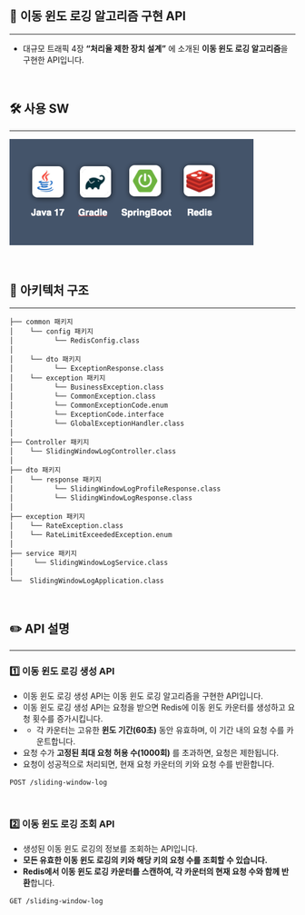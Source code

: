 ## 📖 이동 윈도 로깅 알고리즘 구현 API

---

- 대규모 트래픽 4장 **“처리율 제한 장치 설계”** 에 소개된 **이동 윈도 로깅 알고리즘**을 구현한 API입니다.

<br/>

## 🛠️ 사용 SW

---

![slidingwindowlog.png](slidingwindowlog.png)

<br/>

## 🏢 아키텍처 구조

---


```
├── common 패키지
│    └── config 패키지
│          └── RedisConfig.class
│
│    └── dto 패키지
│          └── ExceptionResponse.class
│    └── exception 패키지
│          └── BusinessException.class
│          └── CommonException.class
│          └── CommonExceptionCode.enum
│          └── ExceptionCode.interface
│          └── GlobalExceptionHandler.class
│
├── Controller 패키지
│    └── SlidingWindowLogController.class
│
├── dto 패키지
│    └── response 패키지
│          └── SlidingWindowLogProfileResponse.class
│          └── SlidingWindowLogResponse.class
│
├── exception 패키지
│    └── RateException.class
│    └── RateLimitExceededException.enum
│
├── service 패키지
│     └── SlidingWindowLogService.class
│ 
└──  SlidingWindowLogApplication.class

```

<br/>

## ✏️ API 설명

---

### 1️⃣ 이동 윈도 로깅 생성 API
- 이동 윈도 로깅 생성 API는 이동 윈도 로깅 알고리즘을 구현한 API입니다.
- 이동 윈도 로깅 생성 API는 요청을 받으면 Redis에 이동 윈도 카운터를 생성하고 요청 횟수를 증가시킵니다.
- - 각 카운터는 고유한 **윈도 기간(60초)** 동안 유효하며, 이 기간 내의 요청 수를 카운트합니다.
- 요청 수가 **고정된 최대 요청 허용 수(1000회)** 를 초과하면, 요청은 제한됩니다.
- 요청이 성공적으로 처리되면, 현재 요청 카운터의 키와 요청 수를 반환합니다.

``` Http
POST /sliding-window-log
```

<br/>

### 2️⃣ 이동 윈도 로깅 조회 API
- 생성된 이동 윈도 로깅의 정보를 조회하는 API입니다.
- **모든 유효한 이동 윈도 로깅의 키와 해당 키의 요청 수를 조회할 수 있습니다.**
- **Redis에서 이동 윈도 로깅 카운터를 스캔하여, 각 카운터의 현재 요청 수와 함께 반환**합니다.

``` Http
GET /sliding-window-log
```